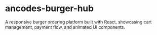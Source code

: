 # ancodes-burger-hub
A responsive burger ordering platform built with React, showcasing cart management, payment flow, and animated UI components.
